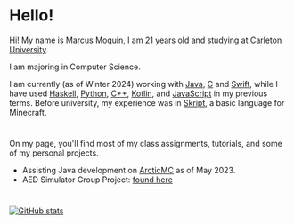 # Hello!
Hi! My name is Marcus Moquin, I am 21 years old and studying at [Carleton University](https://carleton.ca/). 

I am majoring in Computer Science.

I am currently (as of Winter 2024) working with [Java](https://www.java.com/en/), [C](https://en.wikipedia.org/wiki/C_(programming_language)) and [Swift](https://developer.apple.com/swift/), while I have used [Haskell](https://www.haskell.org/), [Python](https://www.python.org/), [C++](https://isocpp.org/), [Kotlin](https://kotlinlang.org/), and [JavaScript](https://www.javascript.com/) in my previous terms. Before university, my experience was in [Skript](https://github.com/SkriptLang/Skript), a basic language for Minecraft.
#

On my page, you'll find most of my class assignments, tutorials, and some of my personal projects.
 - Assisting Java development on [ArcticMC](https://www.twitter.com/ArcticUHC) as of May 2023.
 - AED Simulator Group Project: [found here](https://github.com/MrcsM/COMP3004-FinalProject)

#
[![GitHub stats](https://github-readme-stats-five-sand.vercel.app/api?username=mrcsm&count_private=true&show_icons=true&theme=github_dark)](https://github.com/anuraghazra/github-readme-stats)

